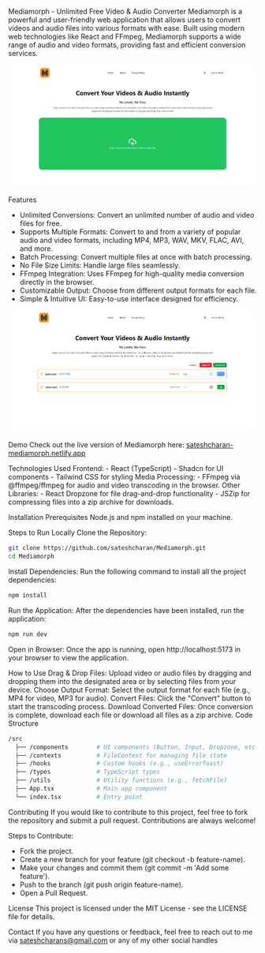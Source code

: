 Mediamorph - Unlimited Free Video & Audio Converter
    Mediamorph is a powerful and user-friendly web application that allows users to convert videos and audio files into various formats with ease. Built using modern web technologies like React and FFmpeg, Mediamorph supports a wide range of audio and video formats, providing fast and efficient conversion services.

![screenshot1.png](https://github.com/sateshcharan/Mediamorph/blob/main/screenshots/screenshot1.png)

Features
-   Unlimited Conversions: Convert an unlimited number of audio and video files for free.
-   Supports Multiple Formats: Convert to and from a variety of popular audio and video formats, including MP4, MP3, WAV, MKV, FLAC, AVI, and more.
-   Batch Processing: Convert multiple files at once with batch processing.
-   No File Size Limits: Handle large files seamlessly.
-   FFmpeg Integration: Uses FFmpeg for high-quality media conversion directly in the browser.
-   Customizable Output: Choose from different output formats for each file.
-   Simple & Intuitive UI: Easy-to-use interface designed for efficiency.

![screenshot2.png](https://github.com/sateshcharan/Mediamorph/blob/main/screenshots/screenshot2.png)

Demo
    Check out the live version of Mediamorph here: [sateshcharan-mediamorph.netlify.app](https://sateshcharan-mediamorph.netlify.app/)

Technologies Used
    Frontend:
    -   React (TypeScript)
    -   Shadcn for UI components
    -   Tailwind CSS for styling
    Media Processing:
    -   FFmpeg via @ffmpeg/ffmpeg for audio and video transcoding in the browser.
    Other Libraries:
    -   React Dropzone for file drag-and-drop functionality
    -   JSZip for compressing files into a zip archive for downloads.

Installation
    Prerequisites
    Node.js and npm installed on your machine.

Steps to Run Locally
    Clone the Repository:

```bash
git clone https://github.com/sateshcharan/Mediamorph.git
cd Mediamorph
```

Install Dependencies:
    Run the following command to install all the project dependencies:

```bash
npm install
```

Run the Application:
    After the dependencies have been installed, run the application:

```bash
npm run dev
```

Open in Browser:
    Once the app is running, open http://localhost:5173 in your browser to view the application.

How to Use
    Drag & Drop Files: Upload video or audio files by dragging and dropping them into the designated area or by selecting files from your device.
    Choose Output Format: Select the output format for each file (e.g., MP4 for video, MP3 for audio).
    Convert Files: Click the "Convert" button to start the transcoding process.
    Download Converted Files: Once conversion is complete, download each file or download all files as a zip archive.
Code Structure

```bash
/src
  ├── /components        # UI components (Button, Input, Dropzone, etc.)
  ├── /contexts          # FileContext for managing file state
  ├── /hooks             # Custom hooks (e.g., useErrorToast)
  ├── /types             # TypeScript types
  ├── /utils             # Utility functions (e.g., fetchFile)
  ├── App.tsx            # Main app component
  └── index.tsx          # Entry point
```

Contributing
    If you would like to contribute to this project, feel free to fork the repository and submit a pull request. Contributions are always welcome!

Steps to Contribute:
-   Fork the project.
-   Create a new branch for your feature (git checkout -b feature-name).
-   Make your changes and commit them (git commit -m 'Add some feature').
-   Push to the branch (git push origin feature-name).
-   Open a Pull Request.

License
    This project is licensed under the MIT License - see the LICENSE file for details.

Contact
    If you have any questions or feedback, feel free to reach out to me via [sateshcharans@gmail.com](mailto:sateshcharans@gmail.com) or any of my other social handles